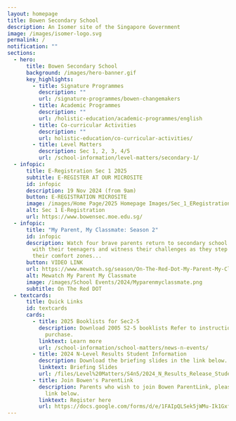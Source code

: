 ```yaml
---
layout: homepage
title: Bowen Secondary School
description: An Isomer site of the Singapore Government
image: /images/isomer-logo.svg
permalink: /
notification: ""
sections:
  - hero:
      title: Bowen Secondary School
      background: /images/hero-banner.gif
      key_highlights:
        - title: Signature Programmes
          description: ""
          url: /signature-programmes/bowen-changemakers
        - title: Academic Programmes
          description: ""
          url: /holistic-education/academic-programmes/english
        - title: Co-curricular Activities
          description: ""
          url: holistic-education/co-curricular-activities/
        - title: Level Matters
          description: Sec 1, 2, 3, 4/5
          url: /school-information/level-matters/secondary-1/
  - infopic:
      title: E-Registration Sec 1 2025
      subtitle: E-REGISTER AT OUR MICROSITE
      id: infopic
      description: 19 Nov 2024 (from 9am)
      button: E-REGISTRATION MICROSITE
      image: /images/Home Page/2025 Homepage Images/Sec_1_ERegistration_Banner.jpg
      alt: Sec 1 E-Registration
      url: https://www.bowensec.moe.edu.sg/
  - infopic:
      title: "My Parent, My Classmate: Season 2"
      id: infopic
      description: Watch four brave parents return to secondary school to reconnect
        with their teenagers and witness their challenges as they step out of
        their comfort zones...
      button: VIDEO LINK
      url: https://www.mewatch.sg/season/On-The-Red-Dot-My-Parent-My-Classmate-S2-432815
      alt: Mewatch My Parent My Classmate
      image: /images/School Events/2024/Myparenmyclassmate.png
      subtitle: On The Red DOT
  - textcards:
      title: Quick Links
      id: textcards
      cards:
        - title: 2025 Booklists for Sec2-5
          description: Download 2005 S2-5 booklists Refer to instructions for online
            purchase.
          linktext: Learn more
          url: /school-information/school-matters/news-n-events/
        - title: 2024 N-Level Results Student Information
          description: Download the briefing slides in the link below.
          linktext: Briefing Slides
          url: /files/Level%20Matters/S4n5/2024_N_Results_Release_Student_Information.pdf
        - title: Join Bowen's ParentLink
          description: Parents who wish to join Bowen ParentLink, please register via the
            link below.
          linktext: Register here
          url: https://docs.google.com/forms/d/e/1FAIpQLSek5jWMu-Ik1Gxfht-VVy7vfdGIgLYBdf7Wssvx1Hz56QQZqQ/viewform
---
```

